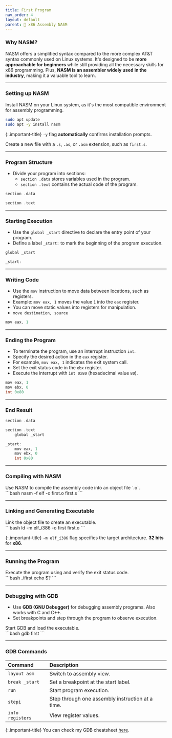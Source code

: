 ```yaml
---
title: First Program
nav_order: 4
layout: default
parent: 🔲 x86 Assembly NASM
---
```


### **Why NASM?**

NASM offers a simplified syntax compared to the more complex AT&T syntax commonly used on Linux systems. It's designed to be **more approachable for beginners** while still providing all the necessary skills for x86 programming. Plus, **NASM is an assembler widely used in the industry**, making it a valuable tool to learn.

----

### **Setting up NASM**

Install NASM on your Linux system, as it's the most compatible environment for assembly programming.

```bash
sudo apt update
sudo apt -y install nasm
```

{:.important-title}
`-y` flag **automatically** confirms installation prompts.

Create a new file with a `.s`, `.as`, or `.asm` extension, such as `first.s`.

----

### **Program Structure**
- Divide your program into sections:
  - `section .data` stores variables used in the program.
  - `section .text` contains the actual code of the program.

```c
section .data

section .text
```

----

### **Starting Execution**
- Use the `global _start` directive to declare the entry point of your program.
- Define a label `_start:` to mark the beginning of the program execution.

```c
global _start

_start:
```

----

### **Writing Code**
- Use the `mov` instruction to move data between locations, such as registers.
- Example: `mov eax, 1` moves the value `1` into the `eax` register.
- You can move static values into registers for manipulation.
- `move destination, source`

```c
mov eax, 1
```

----

### **Ending the Program**
- To terminate the program, use an interrupt instruction `int`.
- Specify the desired action in the `eax` register.
- For example, `mov eax, 1` indicates the exit system call.
- Set the exit status code in the `ebx` register.
- Execute the interrupt with `int 0x80` (hexadecimal value `80`).

```c
mov eax, 1
mov ebx, 0
int 0x80
```

----

### **End Result**

```c
section .data

section .text
    global _start

_start:
    mov eax, 1
    mov ebx, 0
    int 0x80
```

----

### **Compiling with NASM**

<div class="code-example" markdown="1">
Use NASM to compile the assembly code into an object file `.o`.
</div>
```bash
nasm -f elf -o first.o first.s
```

----

### **Linking and Generating Executable**

<div class="code-example" markdown="1">
Link the object file to create an executable.
</div>
```bash
ld -m elf_i386 -o first first.o
```

{:.important-title}
`-m elf_i386` flag specifies the target architecture. **32 bits** for **x86**.

----

### **Running the Program**

<div class="code-example" markdown="1">
Execute the program using and verify the exit status code.
</div>
```bash
./first
echo $?
```

----

### **Debugging with GDB**

- Use **GDB (GNU Debugger)** for debugging assembly programs. Also works with C and C++.
- Set breakpoints and step through the program to observe execution.

<div class="code-example" markdown="1">
Start GDB and load the executable.
</div>
```bash
gdb first
```

----

### **GDB Commands**

| Command | Description |
|:--------|:------------|
| `layout asm` | Switch to assembly view. |
| `break _start` | Set a breakpoint at the start label. |
| `run` | Start program execution. |
| `stepi` | Step through one assembly instruction at a time. |
| `info registers` | View register values. |

{:.important-title}
You can check my GDB cheatsheet [here](https://jotavare.github.io/gdb_cheatsheet).